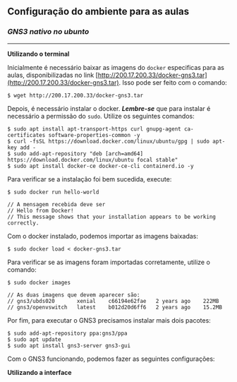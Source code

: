 ## Configuração do ambiente para as aulas
### *GNS3 nativo no ubunto*
---
**Utilizando o terminal**

Inicialmente é necessário baixar as imagens do `docker` especificas para as aulas, disponibilizadas no link [http://200.17.200.33/docker-gns3.tar](http://200.17.200.33/docker-gns3.tar). Isso pode ser feito com o comando:
```
$ wget http://200.17.200.33/docker-gns3.tar

```

Depois, é necessário instalar o docker. __*Lembre-se*__ que para instalar é necessário a permissão do `sudo`. Utilize os seguintes comandos:
```
$ sudo apt install apt-transport-https curl gnupg-agent ca-certificates software-properties-common -y
$ curl -fsSL https://download.docker.com/linux/ubuntu/gpg | sudo apt-key add -
$ sudo add-apt-repository "deb [arch=amd64] https://download.docker.com/linux/ubuntu focal stable"
$ sudo apt install docker-ce docker-ce-cli containerd.io -y
```

Para verificar se a instalação foi bem sucedida, execute:
```
$ sudo docker run hello-world

// A mensagem recebida deve ser
// Hello from Docker!
// This message shows that your installation appears to be working correctly.
```

Com o docker instalado, podemos importar as imagens baixadas:
```
$ sudo docker load < docker-gns3.tar

```

Para verificar se as imagens foram importadas corretamente, utilize o comando:
```
$ sudo docker images

// As duas imagens que devem aparecer são:
// gns3/ubds020       xenial    c66194e62fae   2 years ago    222MB
// gns3/openvswitch   latest    b012d20d6ff6   2 years ago    15.2MB
```
Por fim, para executar o GNS3 precisamos instalar mais dois pacotes:
```
$ sudo add-apt-repository ppa:gns3/ppa
$ sudo apt update
$ sudo apt install gns3-server gns3-gui
```

Com o GNS3 funcionando, podemos fazer as seguintes configurações:

**Utilizando a interface**
